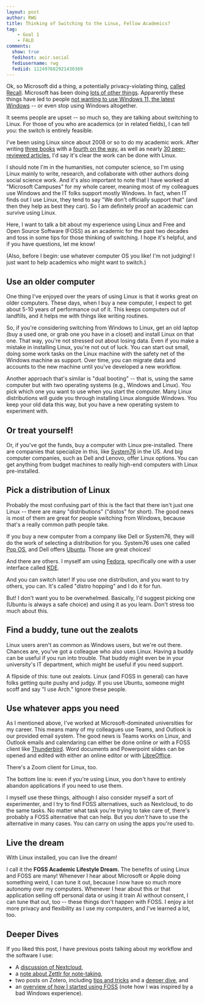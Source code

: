 ```yaml
---
layout: post
author: RWG
title: Thinking of Switching to the Linux, Fellow Academics?
tag:
    - Goal 1
    - FALD
comments: 
  show: true
  fedihost: aoir.social
  fediusername: rwg
  fediid: 112497682921430369
---
```

Ok, so Microsoft did a thing, a potentially privacy-violating thing, [called Recall](https://mashable.com/article/microsoft-recall-ai-feature-uk-investigation). Microsoft has been doing [lots of other things](https://www.theverge.com/2024/4/24/24138949/microsoft-windows-11-start-menu-ads-recommendations-setting-disable). Apparently these things have led to people [not wanting to use Windows 11, the latest Windows](https://www.pcmag.com/news/10-reasons-not-to-upgrade-to-windows-11) -- or even stop using Windows altogether.

It seems people are upset -- so much so, they are talking about switching to Linux. For those of you who are academics (or in related fields), I can tell you: the switch is entirely feasible.

I've been using Linux since about 2008 or so to do my academic work. After writing [three books](https://search.worldcat.org/search?q=robert+w+gehl&author=Gehl+Robert+W&itemType=book&itemSubType=book-printbook%2Cbook-digital%2Cbook-thsis) with a [fourth on the way](2024/02/11/Move-Slowy-Preview.html), as well as nearly [30 peer-reviewed articles](https://www.robertwgehl.org/publications.php?styleSheetSelection=mobile), I'd say it's clear the work can be done with Linux.

I should note I'm in the humanities, not computer science, so I'm using Linux mainly to write, research, and collaborate with other authors doing social science work. And it's also important to note that I have worked at "Microsoft Campuses" for my whole career, meaning most of my colleagues use Windows and the IT folks support mostly Windows. In fact, when IT finds out I use Linux, they tend to say "We don't officially support that" (and then they help as best they can). So I am definitely proof an academic can survive using Linux.

Here, I want to talk a bit about my experience using Linux and Free and Open Source Software (FOSS) as an academic for the past two decades and toss in some tips for those thinking of switching. I hope it's helpful, and if you have questions, let me know!

(Also, before I begin: use whatever computer OS you like! I'm not judging! I just want to help academics who might want to switch.)
<!-- more -->
## Use an older computer
One thing I've enjoyed over the years of using Linux is that it works great on older computers. These days, when I buy a new computer, I expect to get about 5-10 years of performance out of it. This keeps computers out of landfills, and it helps me with things like writing routines.

So, if you're considering switching from Windows to Linux, get an old laptop (buy a used one, or grab one you have in a closet) and install Linux on that one. That way, you're not stressed out about losing data. Even if you make a mistake in installing Linux, you're not out of luck. You can start out small, doing some work tasks on the Linux machine with the safety net of the Windows machine as support. Over time, you can migrate data and accounts to the new machine until you've developed a new workflow.

Another approach that's similar is "dual booting" -- that is, using the same computer but with two operating systems (e.g., Windows and Linux). You pick which one you want to use when you start the computer. Many Linux distributions will guide you through installing Linux alongside Windows. You keep your old data this way, but you have a new operating system to experiment with.

## Or treat yourself!
Or, if you've got the funds, buy a computer with Linux pre-installed. There are companies that specialize in this, like [System76](https://system76.com/) in the US. And big computer companies, such as Dell and Lenovo, offer Linux options. You can get anything from budget machines to really high-end computers with Linux pre-installed.

## Pick a distribution of Linux
Probably the most confusing part of this is the fact that there isn't just one Linux -- there are many "distributions" ("distos" for short). The good news is most of them are great for people switching from Windows, because that's a really common path people take.

If you buy a new computer from a company like Dell or System76, they will do the work of selecting a distribution for you. System76 uses one called [Pop OS](https://pop.system76.com/), and Dell offers [Ubuntu](https://ubuntu.com/desktop). Those are great choices!

And there are others. I myself am using [Fedora](https://fedoraproject.org/), specifically one with a user interface called [KDE](https://kde.org/).

And you can switch later! If you use one distribution, and you want to try others, you can. It's called "distro hopping" and I do it for fun.

But! I don't want you to be overwhelmed. Basically, I'd suggest picking one (Ubuntu is always a safe choice) and using it as you learn. Don't stress too much about this.

## Find a buddy, tune out the zealots
Linux users aren't as common as Windows users, but we're out there. Chances are, you've got a colleague who also uses Linux. Having a buddy can be useful if you run into trouble. That buddy might even be in your university's IT department, which might be useful if you need support.

A flipside of this: tune out zealots. Linux (and FOSS in general) can have folks getting quite pushy and judgy. If you use Ubuntu, someone might scoff and say "I use Arch." Ignore these people.

## Use whatever apps you need
As I mentioned above, I've worked at Microsoft-dominated universities for my career. This means many of my colleagues use Teams, and Outlook is our provided email system. The good news is Teams works on Linux, and Outlook emails and calendaring can either be done online or with a FOSS client like [Thunderbird](https://www.thunderbird.net/en-US/). Word documents and Powerpoint slides can be opened and edited with either an online editor or with [LibreOffice](https://www.libreoffice.org/).

There's a Zoom client for Linux, too.

The bottom line is: even if you're using Linux, you don't have to entirely abandon applications if you need to use them.

I myself use these things, although I also consider myself a sort of experimenter, and I try to find FOSS alternatives, such as Nextcloud, to do the same tasks. No matter what task you're trying to take care of, there's probably a FOSS alternative that can help. But you _don't_ have to use the alternative in many cases. You can carry on using the apps you're used to.

## Live the dream
With Linux installed, you can live the dream!

I call it the **FOSS Academic Lifestyle Dream.** The benefits of using Linux and FOSS are many! Whenever I hear about Microsoft or Apple doing something weird, I can tune it out, because I now have so much more autonomy over my computers. Whenever I hear about this or that application selling off personal data or using it train AI without consent, I can tune that out, too -- these things don't happen with FOSS. I enjoy a lot more privacy and flexibility as I use my computers, and I've learned a lot, too.

## Deeper Dives
If you liked this post, I have previous posts talking about my workflow and the software I use:
* A [discussion of Nextcloud](/2021/05/14/FALDupdate.html),
* a [note about Zettlr for note-taking](/2022/02/03/Zettlr.html),
* two posts on Zotero, including [tips and tricks](/2020/12/01/Zotero-Tips-and-Tricks.html) and a [deeper dive](2022/10/05/deepdivezotero.html), and
* an [overview of how I started using FOSS](/2020/12/15/FOSS-Journey.html) (note how I was inspired by a bad Windows experience).
